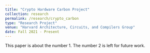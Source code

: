 ```yaml
---
title: "Crypto Hardware Carbon Project"
collection: research
permalink: /research/crypto_carbon
type: "Research Project"
venue: "Harvard Architecture, Circuits, and Compilers Group"
date: Fall 2021 - Present
---
```


This paper is about the number 1. The number 2 is left for future work.
